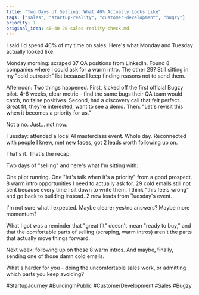 ```yaml
---
title: "Two Days of Selling: What 40% Actually Looks Like"
tags: ["sales", "startup-reality", "customer-development", "bugzy"]
priority: 1
original_idea: 40-40-20-sales-reality-check.md
---
```


I said I'd spend 40% of my time on sales. Here's what Monday and Tuesday actually looked like.

Monday morning: scraped 37 QA positions from LinkedIn. Found 8 companies where I could ask for a warm intro. The other 29? Still sitting in my "cold outreach" list because I keep finding reasons not to send them.

Afternoon: Two things happened. First, kicked off the first official Bugzy pilot. 4-6 weeks, clear metric - find the same bugs their QA team would catch, no false positives. Second, had a discovery call that felt perfect. Great fit, they're interested, want to see a demo. Then: "Let's revisit this when it becomes a priority for us."

Not a no. Just... not now.

Tuesday: attended a local AI masterclass event. Whole day. Reconnected with people I knew, met new faces, got 2 leads worth following up on.

That's it. That's the recap.

Two days of "selling" and here's what I'm sitting with:

One pilot running. One "let's talk when it's a priority" from a good prospect. 8 warm intro opportunities I need to actually ask for. 29 cold emails still not sent because every time I sit down to write them, I think "this feels wrong" and go back to building instead. 2 new leads from Tuesday's event.

I'm not sure what I expected. Maybe clearer yes/no answers? Maybe more momentum?

What I got was a reminder that "great fit" doesn't mean "ready to buy," and that the comfortable parts of selling (scraping, warm intros) aren't the parts that actually move things forward.

Next week: following up on those 8 warm intros. And maybe, finally, sending one of those damn cold emails.

What's harder for you - doing the uncomfortable sales work, or admitting which parts you keep avoiding?

#StartupJourney #BuildingInPublic #CustomerDevelopment #Sales #Bugzy
